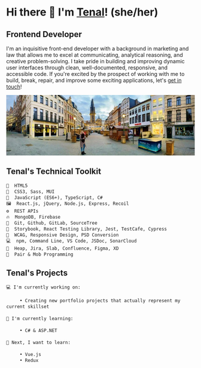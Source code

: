 # Hi there 👋 I'm [Tenal](https://tenalbourchier.com/)! (she/her)


## Frontend Developer 

I'm an inquisitive front-end developer with a background in marketing and law that allows me to excel at communicating, analytical reasoning, and creative problem-solving. I take pride in building and improving dynamic user interfaces through clean, well-documented, responsive, and accessible code. If you're excited by the prospect of working with me to build, break, repair, and improve some exciting applications, let's [get in touch](https://calendly.com/tenalbourchier)! 
    
<p align="center">   
   <img align="center" src="./tenal-in-antwerp.jpg" alt="Tenal standing in an empty street in Antwerp, Belgium">
</p>

## Tenal's Technical Toolkit

    🔨  HTML5   
    🎨  CSS3, Sass, MUI   
    🔌  JavaScript (ES6+), TypeScript, C#
    🖼️  React.js, jQuery, Node.js, Express, Recoil  
    ⚙️  REST APIs   
    🔥  MongoDB, Firebase     
    🔀  Git, Github, GitLab, SourceTree
    🧪  Storybook, React Testing Library, Jest, TestCafe, Cypress   
    🚻  WCAG, Responsive Design, PSD Conversion
    💻  npm, Command Line, VS Code, JSDoc, SonarCloud
    📑  Heap, Jira, Slab, Confluence, Figma, XD
    👯  Pair & Mob Programming   
    
    
## Tenal's Projects

    💻 I'm currently working on: 
        
         • Creating new portfolio projects that actually represent my current skillset     
   
    📖 I'm currently learning: 
        
         • C# & ASP.NET 
   
    🌟 Next, I want to learn:  
        
         • Vue.js
         • Redux 
